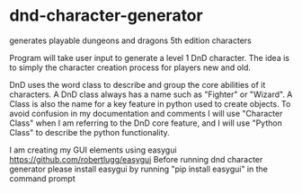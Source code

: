 # dnd-character-generator
generates playable dungeons and dragons 5th edition characters

Program will take user input to generate a level 1 DnD character. The idea is to simply the character creation process for players new and old. 

DnD uses the word class to describe and group the core abilities of it characters. A DnD class always has a name such as "Fighter" or "Wizard". A Class is also the name for a key feature in python used to create objects. To avoid confusion in my documentation and comments I will use "Character Class" when I am referring to the DnD core feature, and I will use "Python Class" to describe the python functionality. 

I am creating my GUI elements using easygui https://github.com/robertlugg/easygui
Before running dnd character generator please install easygui by running "pip install easygui" in the command prompt
